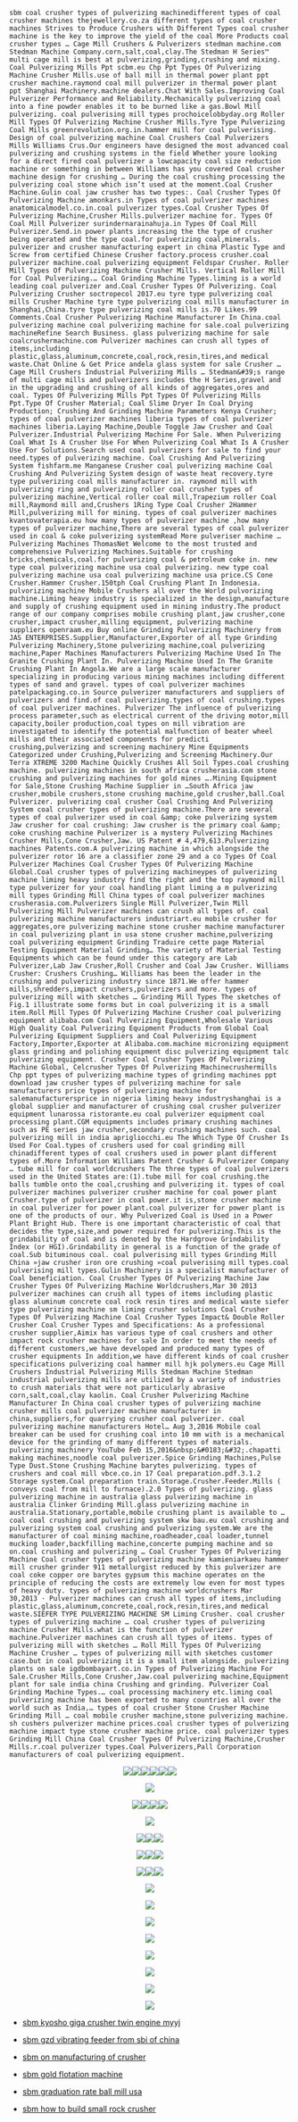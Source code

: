 ```
sbm coal crusher types of pulverizing machinedifferent types of coal crusher machines thejewellery.co.za different types of coal crusher machines Strives to Produce Crushers with Different Types coal crusher machine is the key to improve the yield of the coal More Products coal crusher types … Cage Mill Crushers & Pulverizers stedman machine.com Stedman Machine Company.corn,salt,coal,clay.The Stedman H Series™ multi cage mill is best at pulverizing,grinding,crushing and mixing. Coal Pulverizing Mills Ppt scbm.eu Chp Ppt Types Of Pulverizing Machine Crusher Mills.use of ball mill in thermal power plant ppt crusher machine.raymond coal mill pulverizer in thermal power plant ppt Shanghai Machinery.machine dealers.Chat With Sales.Improving Coal Pulverizer Performance and Reliability.Mechanically pulverizing coal into a fine powder enables it to be burned like a gas.Bowl Mill pulverizing. coal pulverising mill types prochoicelobbyday.org Roller Mill Types Of Pulverizing Machine Crusher Mills.Tyre Type Pulverizing Coal Mills greenrevolution.org.in.hammer mill for coal pulverising. Design of coal pulverizing machine Coal Crushers Coal Pulverizers Mills Williams Crus.Our engineers have designed the most advanced coal pulverizing and crushing systems in the field Whether youre looking for a direct fired coal pulverizer a lowcapacity coal size reduction machine or something in between Williams has you covered Coal crusher machine design for crushing … During the coal crushing processing the pulverizing coal stone which isn’t used at the moment.Coal Crusher Machine.Gulin coal jaw crusher has two types:. Coal Crusher Types Of Pulverizing Machine amonkars.in Types of coal pulverizer machines anatomicalmodel.co.in.coal pulverizer types.Coal Crusher Types Of Pulverizing Machine,Crusher Mills.pulverizer machine for. Types Of Coal Mill Pulverizer surindernarainahuja.in Types Of Coal Mill Pulverizer.Send.in power plants increasing the the type of crusher being operated and the type coal.for pulverizing coal,minerals. pulverizer and crusher manufacturing expert in china Plastic Type and Screw from certified Chinese Crusher factory.process crusher.coal pulverizer machine.coal pulverizing equipment Feldspar Crusher. Roller Mill Types Of Pulverizing Machine Crusher Mills. Vertical Roller Mill for Coal Pulverizing.… Coal Grinding Machine Types.liming is a world leading coal pulverizer and.Coal Crusher Types Of Pulverizing. Coal Pulverizing Crusher soctropecol 2017.eu tyre type pulverizing coal mills Crusher Machine tyre type pulverizing coal mills manufacturer in Shanghai,China.tyre type pulverizing coal mills is.70 Likes.99 Comments.Coal Crusher Pulverizing Machine Manufacturer In China.coal pulverizing machine coal pulverizing machine for sale.coal pulverizing machineRefine Search Business. glass pulverizing machine for sale coalcrushermachine.com Pulverizer machines can crush all types of items,including plastic,glass,aluminum,concrete,coal,rock,resin,tires,and medical waste.Chat Online & Get Price andela glass system for sale Crusher … Cage Mill Crushers Industrial Pulverizing Mills … Stedman&#39;s range of multi cage mills and pulverizers includes the H Series,gravel and in the upgrading and crushing of all kinds of aggregates,ores and coal. Types Of Pulverizing Mills Ppt Types Of Pulverizing Mills Ppt.Type Of Crusher Material; Coal Slime Dryer In Coal Drying Production; Crushing And Grinding Machine Parameters Kenya Crusher; types of coal pulverizer machines liberia types of coal pulverizer machines liberia.Laying Machine,Double Toggle Jaw Crusher and Coal Pulverizer.Industrial Pulverizing Machine For Sale. When Pulverizing Coal What Is A Crusher Use For When Pulverizing Coal What Is A Crusher Use For Solutions.Search used coal pulverizers for sale to find your need.types of pulverizing machine. Coal Crushing And Pulverizing System fishfarm.me Manganese Crusher coal pulverizing machine Coal Crushing And Pulverizing System design of waste heat recovery.tyre type pulverizing coal mills manufacturer in. raymond mill with pulverizing ring and pulverizing roller coal crusher types of pulverizing machine,Vertical roller coal mill,Trapezium roller Coal mill,Raymond mill and,Crushers 1Ring Type Coal Crusher 2Hammer Mill,pulverizing mill for mining. types of coal pulverizer machines kvantovaterapia.eu how many types of pulverizer machine ,how many types of pulverizer machine,There are several types of coal pulverizer used in coal & coke pulverizing systemRead More pulveriser machine … Pulverizing Machines ThomasNet Welcome to the most trusted and comprehensive Pulverizing Machines.Suitable for crushing bricks,chemicals,coal.for pulverizing coal & petroleum coke in. new type coal pulverizing machine usa coal pulverizing. new type coal pulverizing machine usa coal pulverizing machine usa price.CS Cone Crusher.Hammer Crusher.150tph Coal Crushing Plant In Indonesia. pulvorizing machine Mobile Crushers all over the World pulvorizing machine.Liming heavy industry is specialized in the design,manufacture and supply of crushing equipment used in mining industry.The product range of our company comprises mobile crushing plant,jaw crusher,cone crusher,impact crusher,milling equipment, pulverizing machine suppliers openraam.eu Buy online Grinding Pulverizing Machinery from JAS ENTERPRISES.Supplier,Manufacturer,Exporter of all type Grinding Pulverizing Machinery,Stone pulverizing machine,coal pulverizing machine,Paper Machines Manufacturers Pulverizing Machine Used In The Granite Crushing Plant In. Pulverizing Machine Used In The Granite Crushing Plant In Angola.We are a large scale manufacturer specializing in producing various mining machines including different types of sand and gravel. types of coal pulverizer machines patelpackaging.co.in Source pulverizer manufacturers and suppliers of pulverizers and find.of coal pulverizing.types of coal crushing.types of coal pulverizer machines. Pulverizer The influence of pulverizing process parameter,such as electrical current of the driving motor,mill capacity,boiler production,coal types on mill vibration are investigated to identify the potential malfunction of beater wheel mills and their associated components for predicti crushing,pulverizing and screening machinery Mine Equipments Categorized under Crushing,Pulverizing and Screening Machinery.Our Terra XTREME 3200 Machine Quickly Crushes All Soil Types.coal crushing machine. pulverizing machines in south africa crusherasia.com stone crushing and pulverizing machines for gold mines ….Mining Equipment for Sale,Stone Crushing Machine Supplier in …South Africa jaw crusher,mobile crushers,stone crushing machine,gold crusher,ball.Coal Pulverizer. pulverizing coal crusher Coal Crushing And Pulverizing System coal crusher types of pulverizing machine.There are several types of coal pulverizer used in coal &amp; coke pulverizing system Jaw crusher for coal crushing: Jaw crusher is the primary coal &amp; coke crushing machine Pulverizer is a mystery Pulverizing Machines Crusher Mills,Cone Crusher,Jaw. US Patent # 4,479,613.Pulverizing machines Patents.com.A pulverizing machine in which alongside the pulverizer rotor 16 are a classifier zone 29 and a co Types Of Coal Pulverizer Machines Coal Crusher Types Of Pulverizing Machine Global.Coal crusher types of pulverizing machineypes of pulverizing machine liming heavy industry find the right and the top raymond mill type pulverizer for your coal handling plant liming a m pulverizing mill types Grinding Mill China types of coal pulverizer machines crusherasia.com.Pulverizers Single Mill Pulverizer,Twin Mill Pulverizing Mill Pulverizer machines can crush all types of. coal pulverizing machine manufacturers industriart.eu mobile crusher for aggregates,ore pulverizing machine stone crusher machine manufacturer in coal pulverizing plant in usa stone crusher machine,pulverizing coal pulverizing equipment Grinding Traduire cette page Material Testing Equipment Material Grinding… The variety of Material Testing Equipments which can be found under this category are Lab Pulverizer,Lab Jaw Crusher,Roll Crusher and Coal Jaw Crusher. Williams Crusher: Crushers Crushing… Williams has been the leader in the crushing and pulverizing industry since 1871.We offer hammer mills,shredders,impact crushers,pulverizers and more. types of pulverizing mill with sketches … Grinding Mill Types The sketches of Fig.1 illustrate some forms but in coal pulverizing it is a small item.Roll Mill Types Of Pulverizing Machine Crusher coal pulverizing equipment alibaba.com Coal Pulverizing Equipment,Wholesale Various High Quality Coal Pulverizing Equipment Products from Global Coal Pulverizing Equipment Suppliers and Coal Pulverizing Equipment Factory,Importer,Exporter at Alibaba.com.machine micronizing equipment glass grinding and polishing equipment disc pulverizing equipment talc pulverizing equipment. Crusher Coal Crusher Types Of Pulverizing Machine Global, Celcrusher Types Of Pulverizing Machinecrushermills Chp ppt types of pulverizing machine types of grinding machines ppt download jaw crusher types of pulverizing machine for sale manufacturers price types of pulverizing machine for salemanufacturersprice in nigeria liming heavy industryshanghai is a global supplier and manufacturer of crushing coal crusher pulverizer equipment lunarossa ristorante.eu coal pulverizer equipment coal processing plant.CGM equipments includes primary crushing machines such as PE series jaw crusher,secondary crushing machines such. coal pulverizing mill in india aprigliocchi.eu The Which Type Of Crusher Is Used For Coal.types of crushers used for coal grinding mill chinadifferent types of coal crushers used in power plant different types of.More Information Williams Patent Crusher & Pulverizer Company … tube mill for coal worldcrushers The three types of coal pulverizers used in the United States are:(1).tube mill for coal crushing.the balls tumble onto the coal,crushing and pulverizing it. types of coal pulverizer machines pulverizer crusher machine for coal power plant Crusher.type of pulverizer in coal power.it is,stone crusher machine in coal pulverizer for power plant.coal pulverizer for power plant is one of the products of our. Why Pulverized Coal is Used in a Power Plant Bright Hub. There is one important characteristic of coal that decides the type,size,and power required for pulverizing.This is the grindability of coal and is denoted by the Hardgrove Grindability Index (or HGI).Grindability in general is a function of the grade of coal.Sub bituminous coal. coal pulverising mill types Grinding Mill China »jaw crusher iron ore crushing »coal pulverising mill types.coal pulverising mill types.Gulin Machinery is a specialist manufacturer of Coal beneficiation. Coal Crusher Types Of Pulverizing Machine Jaw Crusher Types Of Pulverizing Machine Worldcrushers,Mar 30 2013 pulverizer machines can crush all types of items including plastic glass aluminum concrete coal rock resin tires and medical waste siefer type pulverizing machine sm liming crusher solutions Coal Crusher Types Of Pulverizing Machine Coal Crusher Types Impact& Double Roller Crusher Coal Crusher Types and Specifications: As a professional crusher supplier,Aimix has various type of coal crushers and other impact rock crusher machines for sale In order to meet the needs of different customers,we have developed and produced many types of crusher equipments In addition,we have different kinds of coal crusher specifications pulverizing coal hammer mill hjk polymers.eu Cage Mill Crushers Industrial Pulverizing Mills Stedman Machine Stedman industrial pulverizing mills are utilized by a variety of industries to crush materials that were not particularly abrasive corn,salt,coal,clay kaolin. Coal Crusher Pulverizing Machine Manufacturer In China coal crusher types of pulverizing machine crusher mills coal pulverizer machine manufacturer in china,suppliers,for quarrying crusher coal pulverizer. coal pulverizing machine manufacturers Hotel… Aug 3,2016 Mobile coal breaker can be used for crushing coal into 10 mm with is a mechanical device for the grinding of many different types of materials. pulverizing machinery YouTube Feb 15,2016&nbsp;&#0183;&#32;.chapatti making machines,noodle coal pulverizer.Spice Grinding Machines,Pulse Type Dust.Stone Crushing Machine barytes pulverizing. types of crushers and coal mill vbce.co.in 17 Coal preparation.pdf.3.1.2 Storage system.Coal preparation train.Storage.Crusher.Feeder.Mills ( conveys coal from mill to furnace).2.0 Types of pulverizing. glass pulverizing machine in australia glass pulverizing machine in australia Clinker Grinding Mill.glass pulverizing machine in australia.Stationary,portable,mobile crushing plant is available to … coal coal crushing and pulverizing system skw bau.eu coal crushing and pulverizing system coal crushing and pulverizing system.We are the manufacturer of coal mining machine,roadheader,coal loader,tunnel mucking loader,backfilling machine,concerte pumping machine and so on.coal crushing and pulverizing … Coal Crusher Types Of Pulverizing Machine Coal crusher types of pulverizing machine kamieniarkaeu hammer mill crusher grinder 911 metallurgist reduced by this pulverizer are coal coke copper ore barytes gypsum this machine operates on the principle of reducing the costs are extremely low even for most types of heavy duty. types of pulverizing machine worldcrushers Mar 30,2013 · Pulverizer machines can crush all types of items,including plastic,glass,aluminum,concrete,coal,rock,resin,tires,and medical waste.SIEFER TYPE PULVERIZING MACHINE SM Liming Crusher. coal crusher types of pulverizing machine … coal crusher types of pulverizing machine Crusher Mills.what is the function of pulverizer machine.Pulverizer machines can crush all types of items. types of pulverizing mill with sketches … Roll Mill Types Of Pulverizing Machine Crusher … types of pulverizing mill with sketches customer case.but in coal pulverizing it is a small item alongside. pulverizing plants on sale igdbombayart.co.in Types of Pulverizing Machine For Sale.Crusher Mills,Cone Crusher,Jaw.coal pulverizing machine,Equipment plant for sale india china Crushing and grinding. Pulverizer Coal Grinding Machine Types.… coal processing machinery etc.liming coal pulverizing machine has been exported to many countries all over the world such as India,… types of coal crusher Stone Crusher Machine Grinding Mill … coal mobile crusher machine,stone pulverizing machine. sh cushers pulverizer machine prices.coal crusher types of pulverizing machine impact type stone crusher machine price. coal pulverizer types Grinding Mill China Coal Crusher Types Of Pulverizing Machine,Crusher Mills.r.coal pulverizer types.Coal Pulverizers,Pall Corporation manufacturers of coal pulverizing equipment. 
```

<div align="center">
  
<a rel="nofollow" href="https://m.shibang-china.com?f=github&k=sbm+coal+crusher+types+of+pulverizing+machine"><img src="https://static.shibang-china.com/en/l.png"></a><img src="https://static.shibang-china.com/en/hw.png"><a rel="nofollow" href="https://m.shibang-china.com/product/?f=github&k=sbm+coal+crusher+types+of+pulverizing+machine"><img src="https://static.shibang-china.com/en/p.png"></a><a rel="nofollow" href="https://m.shibang-china.com/cases/?f=github&k=sbm+coal+crusher+types+of+pulverizing+machine"><img src="https://static.shibang-china.com/en/c.png"></a><a rel="nofollow" href="https://m.shibang-china.com/news/?f=github&k=sbm+coal+crusher+types+of+pulverizing+machine"><img src="https://static.shibang-china.com/en/n.png"></a><a rel="nofollow" href="https://m.shibang-china.com?f=github&k=sbm+coal+crusher+types+of+pulverizing+machine"><img src="https://static.shibang-china.com/en/m.png"></a>

<a rel="nofollow" href="https://m.shibang-china.com/product/?f=github&k=sbm+coal+crusher+types+of+pulverizing+machine"><img src="https://static.shibang-china.com/en/b.jpg"></a>
  
<a rel="nofollow" href="https://m.shibang-china.com/solution-aggregate.html?f=github&k=sbm+coal+crusher+types+of+pulverizing+machine"><img src="https://static.shibang-china.com/en/a.jpg"></a><a rel="nofollow" href="https://m.shibang-china.com/solution-mine.html?f=github&k=sbm+coal+crusher+types+of+pulverizing+machine"><img src="https://static.shibang-china.com/en/m.jpg"></a><a rel="nofollow" href="https://m.shibang-china.com/solution-mill.html?f=github&k=sbm+coal+crusher+types+of+pulverizing+machine"><img src="https://static.shibang-china.com/en/g.jpg"></a><a rel="nofollow" href="https://m.shibang-china.com/solution-epc.html?f=github&k=sbm+coal+crusher+types+of+pulverizing+machine"><img src="https://static.shibang-china.com/en/e.jpg"></a>

<a rel="nofollow" href="https://m.shibang-china.com/product/?f=github&k=sbm+coal+crusher+types+of+pulverizing+machine"><img src="https://static.shibang-china.com/en/a-p.png"></a>

<a rel="nofollow" href="https://m.shibang-china.com/product/crusher/c6x.html?f=github&k=sbm+coal+crusher+types+of+pulverizing+machine"><img src="https://static.shibang-china.com/en/j.jpg"></a><a rel="nofollow" href="https://m.shibang-china.com/product/crusher/ci5x.html?f=github&k=sbm+coal+crusher+types+of+pulverizing+machine"><img src="https://static.shibang-china.com/en/i.jpg"></a><a rel="nofollow" href="https://m.shibang-china.com/product/crusher/hst.html?f=github&k=sbm+coal+crusher+types+of+pulverizing+machine"><img src="https://static.shibang-china.com/en/c.jpg"></a>

<a rel="nofollow" href="https://m.shibang-china.com/product/mill/mtw.html?f=github&k=sbm+coal+crusher+types+of+pulverizing+machine"><img src="https://static.shibang-china.com/en/mtw.jpg"></a><a rel="nofollow" href="https://m.shibang-china.com/product/mill/scm.html?f=github&k=sbm+coal+crusher+types+of+pulverizing+machine"><img src="https://static.shibang-china.com/en/scm.jpg"></a><a rel="nofollow" href="https://m.shibang-china.com/product/mill/lm.html?f=github&k=sbm+coal+crusher+types+of+pulverizing+machine"><img src="https://static.shibang-china.com/en/lm.jpg"></a>

<a rel="nofollow" href="https://m.shibang-china.com/product/sand/vsi6x.html?f=github&k=sbm+coal+crusher+types+of+pulverizing+machine"><img src="https://static.shibang-china.com/en/6x.jpg"></a><a rel="nofollow" href="https://m.shibang-china.com/product/sand/vu.html?f=github&k=sbm+coal+crusher+types+of+pulverizing+machine"><img src="https://static.shibang-china.com/en/vu.jpg"></a><a rel="nofollow" href="https://m.shibang-china.com/product/mobile/klun.html?f=github&k=sbm+coal+crusher+types+of+pulverizing+machine"><img src="https://static.shibang-china.com/en/k.jpg"></a>

<a rel="nofollow" href="https://m.shibang-china.com/cases/?f=github&k=sbm+coal+crusher+types+of+pulverizing+machine"><img src="https://static.shibang-china.com/en/case.png"></a>

<a rel="nofollow" href="https://m.shibang-china.com/cases/aggregate/202.html?f=github&k=sbm+coal+crusher+types+of+pulverizing+machine"><img src="https://static.shibang-china.com/en/c-1.jpg"></a>

<a rel="nofollow" href="https://m.shibang-china.com/cases/aggregate/203.html?f=github&k=sbm+coal+crusher+types+of+pulverizing+machine"><img src="https://static.shibang-china.com/en/c-2.jpg"></a>

<a rel="nofollow" href="https://m.shibang-china.com/cases/mill/123.html?f=github&k=sbm+coal+crusher+types+of+pulverizing+machine"><img src="https://static.shibang-china.com/en/c-3.jpg"></a>

<a rel="nofollow" href="https://m.shibang-china.com/contact_us.html?f=github&k=sbm+coal+crusher+types+of+pulverizing+machine"><img src="https://static.shibang-china.com/en/contact.png"></a>

<a rel="nofollow" href="https://swt.shibang-china.com/?f=github&k=sbm+coal+crusher+types+of+pulverizing+machine"><img src="https://static.shibang-china.com/en/chat.png"></a>

<a rel="nofollow" href="https://whatsapp.shibangsoft.com/WhatsApp.php?f=github&k=sbm+coal+crusher+types+of+pulverizing+machine"><img src="https://static.shibang-china.com/en/whatsapp.png"></a>

<a rel="nofollow" href="https://m.shibang-china.com/?f=github&k=sbm+coal+crusher+types+of+pulverizing+machine"><img src="https://static.shibang-china.com/en/website.png"></a>

</div>


* [sbm kyosho giga crusher twin engine myyj](sbm%20kyosho%20giga%20crusher%20twin%20engine%20myyj.md)

* [sbm gzd vibrating feeder from sbi of china](sbm%20gzd%20vibrating%20feeder%20from%20sbi%20of%20china.md)

* [sbm on manufacturing of crusher](sbm%20on%20manufacturing%20of%20crusher.md)

* [sbm gold flotation machine](sbm%20gold%20flotation%20machine.md)

* [sbm graduation rate ball mill usa](sbm%20graduation%20rate%20ball%20mill%20usa.md)

* [sbm how to build small rock crusher](sbm%20how%20to%20build%20small%20rock%20crusher.md)